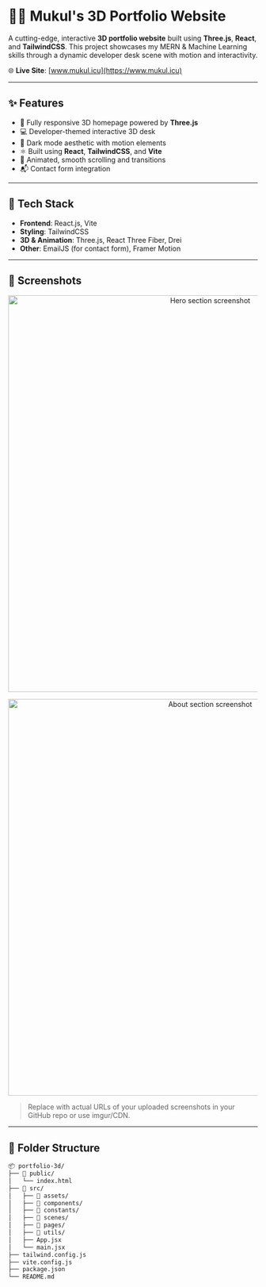 # 🧑‍💻 Mukul's 3D Portfolio Website

A cutting-edge, interactive **3D portfolio website** built using **Three.js**, **React**, and **TailwindCSS**. This project showcases my MERN & Machine Learning skills through a dynamic developer desk scene with motion and interactivity.

🌐 **Live Site**: [www.mukul.icu](https://www.mukul.icu)

---

## ✨ Features

- 🎯 Fully responsive 3D homepage powered by **Three.js**
- 💻 Developer-themed interactive 3D desk
- 🌙 Dark mode aesthetic with motion elements
- ⚛️ Built using **React**, **TailwindCSS**, and **Vite**
- 🚀 Animated, smooth scrolling and transitions
- 📬 Contact form integration

---

## 🚀 Tech Stack

- **Frontend**: React.js, Vite
- **Styling**: TailwindCSS
- **3D & Animation**: Three.js, React Three Fiber, Drei
- **Other**: EmailJS (for contact form), Framer Motion

---

## 📸 Screenshots

<p align="center">
  <img src="https://raw.githubusercontent.com/yourusername/yourrepo/main/assets/portfolio-hero.png" width="800" alt="Hero section screenshot">
</p>

<p align="center">
  <img src="https://raw.githubusercontent.com/yourusername/yourrepo/main/assets/portfolio-about.png" width="800" alt="About section screenshot">
</p>

> Replace with actual URLs of your uploaded screenshots in your GitHub repo or use imgur/CDN.

---

## 📁 Folder Structure

```html
📦 portfolio-3d/
├── 📁 public/
│   └── index.html
├── 📁 src/
│   ├── 📁 assets/
│   ├── 📁 components/
│   ├── 📁 constants/
│   ├── 📁 scenes/
│   ├── 📁 pages/
│   ├── 📁 utils/
│   ├── App.jsx
│   └── main.jsx
├── tailwind.config.js
├── vite.config.js
├── package.json
└── README.md
